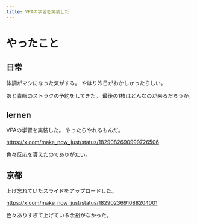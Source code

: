```yaml
---
title: VPAの学習を実装した
---
```


# やったこと

## 日常

体調がマシになった気がする。
やはり昨日がおかしかったらしい。

あと青眼のストラクの予約をしてきた。
最後の1枚はどんなのが来るだろうか。

## lernen

VPAの学習を実装した。
やったらやれるもんだ。

<https://x.com/make_now_just/status/1829082690999726506>

色々反応を貰えたのでありがたい。

## 京都

上げ忘れていたスライドをアップロードした。

<https://x.com/make_now_just/status/1829023691088204001>

色々ありすぎて上げている余裕がなかった。
